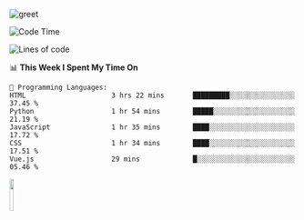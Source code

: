 ![greet](https://user-images.githubusercontent.com/44234583/146624354-9d461392-3676-4e7a-b12f-debc7319f53b.gif) 


<!--START_SECTION:waka-->
![Code Time](http://img.shields.io/badge/Code%20Time-564%20hrs%2029%20mins-blue)

![Lines of code](https://img.shields.io/badge/From%20Hello%20World%20I%27ve%20Written-3.9%20million%20lines%20of%20code-blue)

📊 **This Week I Spent My Time On** 

```text
💬 Programming Languages: 
HTML                     3 hrs 22 mins       █████████░░░░░░░░░░░░░░░░   37.45 % 
Python                   1 hr 54 mins        █████░░░░░░░░░░░░░░░░░░░░   21.19 % 
JavaScript               1 hr 35 mins        ████░░░░░░░░░░░░░░░░░░░░░   17.72 % 
CSS                      1 hr 34 mins        ████░░░░░░░░░░░░░░░░░░░░░   17.51 % 
Vue.js                   29 mins             █░░░░░░░░░░░░░░░░░░░░░░░░   05.46 % 
```


<!--END_SECTION:waka-->
<img src="https://user-images.githubusercontent.com/44234583/191059235-95ebfce1-7fc7-4eee-baff-214d902e7c18.gif" width="12%"/>
